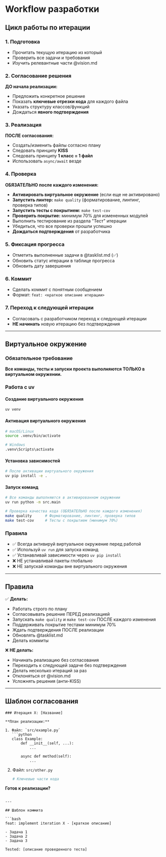 # Workflow разработки

## Цикл работы по итерации

### 1. Подготовка
- Прочитать текущую итерацию из который 
- Проверить все задачи и требования
- Изучить релевантные части @vision.md

### 2. Согласование решения
**ДО начала реализации:**
- Предложить конкретное решение
- Показать **ключевые отрезки кода** для каждого файла
- Указать структуру классов/функций
- Дождаться **явного подтверждения**

### 3. Реализация
**ПОСЛЕ согласования:**
- Создать/изменить файлы согласно плану
- Следовать принципу **KISS**
- Следовать принципу **1 класс = 1 файл**
- Использовать `async/await` везде

### 4. Проверка
**ОБЯЗАТЕЛЬНО после каждого изменения:**
- **Активировать виртуальное окружение** (если еще не активировано)
- **Запустить линтер:** `make quality` (форматирование, линтинг, проверка типов)
- **Запустить тесты с покрытием:** `make test-cov`
- **Проверить покрытие:** минимум 70% для измененных модулей
- Выполнить тестирование из раздела "Тест" итерации
- Убедиться, что все проверки прошли успешно
- **Дождаться подтверждения** от разработчика

### 5. Фиксация прогресса
- Отметить выполненные задачи в @tasklist.md (✅)
- Обновить статус итерации в таблице прогресса
- Обновить дату завершения

### 6. Коммит
- Сделать коммит с понятным сообщением
- Формат: `feat: <краткое описание итерации>`

### 7. Переход к следующей итерации
- Согласовать с разработчиком переход к следующей итерации
- **НЕ начинать** новую итерацию без подтверждения

---

## Виртуальное окружение

### Обязательное требование
**Все команды, тесты и запуски проекта выполняются ТОЛЬКО в виртуальном окружении.**

### Работа с uv

#### Создание виртуального окружения
```bash
uv venv
```

#### Активация виртуального окружения
```bash
# macOS/Linux
source .venv/bin/activate

# Windows
.venv\Scripts\activate
```

#### Установка зависимостей
```bash
# После активации виртуального окружения
uv pip install -e .
```

#### Запуск команд
```bash
# Все команды выполняются в активированном окружении
uv run python -m src.main

# Проверка качества кода (ОБЯЗАТЕЛЬНО после каждого изменения)
make quality      # Форматирование, линтинг, проверка типов
make test-cov     # Тесты с покрытием (минимум 70%)
```

### Правила
- ✅ Всегда активируй виртуальное окружение перед работой
- ✅ Используй `uv run` для запуска команд
- ✅ Устанавливай зависимости через `uv pip install`
- ❌ НЕ устанавливай пакеты глобально
- ❌ НЕ запускай команды вне виртуального окружения

---

## Правила

✅ **Делать:**
- Работать строго по плану
- Согласовывать решение ПЕРЕД реализацией
- Запускать `make quality` и `make test-cov` ПОСЛЕ каждого изменения
- Поддерживать покрытие тестами минимум 70%
- Ждать подтверждения ПОСЛЕ реализации
- Обновлять @tasklist.md
- Делать коммиты

❌ **НЕ делать:**
- Начинать реализацию без согласования
- Переходить к следующей задаче без подтверждения
- Делать несколько итераций за раз
- Отклоняться от @vision.md
- Усложнять решения (анти-KISS)

---

## Шаблон согласования

```
### Итерация X: [Название]

**План реализации:**

1. Файл: `src/example.py`
   ```python
   class Example:
       def __init__(self, ...):
           ...
       
       async def method(self):
           ...
   ```

2. Файл: `src/other.py`
   ```python
   # Ключевые части кода
   ```

**Готов к реализации?**
```

---

## Шаблон коммита

```bash
feat: implement iteration X - [краткое описание]

- Задача 1
- Задача 2
- Задача 3

Tested: [описание проведенного теста]
```

